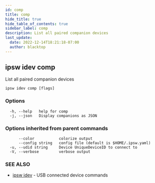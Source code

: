 ```yaml
---
id: comp
title: comp
hide_title: true
hide_table_of_contents: true
sidebar_label: comp
description: List all paired companion devices
last_update:
  date: 2022-12-14T18:21:18-07:00
  author: blacktop
---
```

## ipsw idev comp

List all paired companion devices

```
ipsw idev comp [flags]
```

### Options

```
  -h, --help   help for comp
  -j, --json   Display companions as JSON
```

### Options inherited from parent commands

```
      --color           colorize output
      --config string   config file (default is $HOME/.ipsw.yaml)
  -u, --udid string     Device UniqueDeviceID to connect to
  -V, --verbose         verbose output
```

### SEE ALSO

* [ipsw idev](/docs/cli/ipsw/idev)	 - USB connected device commands

